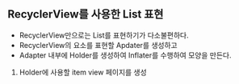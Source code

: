 ## RecyclerView를 사용한 List 표현

* RecyclerView만으로는 List를 표현하기가 다소불편하다.
* RecyclerView의 요소를 표현할 Apdater를 생성하고
* Adapter 내부에 Holder를 생성하여 Inflater를 수행하여 모양을 만든다.

1. Holder에 사용할 item view 페이지를 생성